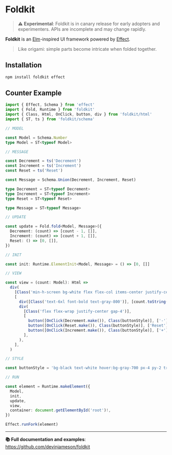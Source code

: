 # Foldkit

> ⚠️ **Experimental**: Foldkit is in canary release for early adopters and experimenters. APIs are incomplete and may change rapidly.

**Foldkit** is an [Elm](https://elm-lang.org/)-inspired UI framework powered by [Effect](https://effect.website/).

> Like origami: simple parts become intricate when folded together.

## Installation

```bash
npm install foldkit effect
```

## Counter Example

```typescript
import { Effect, Schema } from 'effect'
import { Fold, Runtime } from 'foldkit'
import { Class, Html, OnClick, button, div } from 'foldkit/html'
import { ST, ts } from 'foldkit/schema'

// MODEL

const Model = Schema.Number
type Model = ST<typeof Model>

// MESSAGE

const Decrement = ts('Decrement')
const Increment = ts('Increment')
const Reset = ts('Reset')

const Message = Schema.Union(Decrement, Increment, Reset)

type Decrement = ST<typeof Decrement>
type Increment = ST<typeof Increment>
type Reset = ST<typeof Reset>

type Message = ST<typeof Message>

// UPDATE

const update = Fold.fold<Model, Message>({
  Decrement: (count) => [count - 1, []],
  Increment: (count) => [count + 1, []],
  Reset: () => [0, []],
})

// INIT

const init: Runtime.ElementInit<Model, Message> = () => [0, []]

// VIEW

const view = (count: Model): Html =>
  div(
    [Class('min-h-screen bg-white flex flex-col items-center justify-center gap-6 p-6')],
    [
      div([Class('text-6xl font-bold text-gray-800')], [count.toString()]),
      div(
        [Class('flex flex-wrap justify-center gap-4')],
        [
          button([OnClick(Decrement.make()), Class(buttonStyle)], ['-']),
          button([OnClick(Reset.make()), Class(buttonStyle)], ['Reset']),
          button([OnClick(Increment.make()), Class(buttonStyle)], ['+']),
        ],
      ),
    ],
  )

// STYLE

const buttonStyle = 'bg-black text-white hover:bg-gray-700 px-4 py-2 transition'

// RUN

const element = Runtime.makeElement({
  Model,
  init,
  update,
  view,
  container: document.getElementById('root')!,
})

Effect.runFork(element)
```

---

**📚 Full documentation and examples**: https://github.com/devinjameson/foldkit
